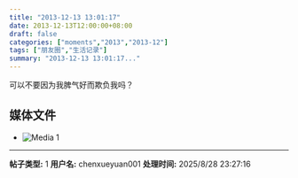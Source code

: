 ```yaml
---
title: "2013-12-13 13:01:17"
date: 2013-12-13T12:00:00+08:00
draft: false
categories: ["moments","2013","2013-12"]
tags: ["朋友圈","生活记录"]
summary: "2013-12-13 13:01:17..."
---
```


可以不要因为我脾气好而欺负我吗？

## 媒体文件

- ![Media 1](/Moments/photos/2013-12-13/201312131301170.jpg)

---

**帖子类型:** 1
**用户名:** chenxueyuan001
**处理时间:** 2025/8/28 23:27:16